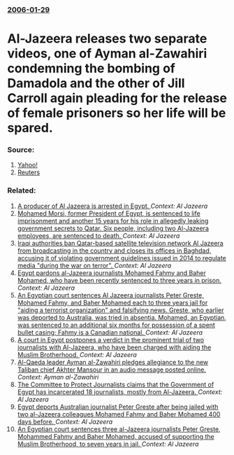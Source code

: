 ### [2006-01-29](/news/2006/01/29/index.md)

#  Al-Jazeera releases two separate videos, one of Ayman al-Zawahiri condemning the bombing of Damadola and the other of Jill Carroll again pleading for the release of female prisoners so her life will be spared. 




### Source:

1. [Yahoo!](http://news.yahoo.com/fc/world/osama_bin_laden_and_al_qaida)
2. [Reuters](http://news.yahoo.com/s/ap/20060130/ap_on_re_mi_ea/iraq_kidnapped_journalist)

### Related:

1. [A producer of Al Jazeera is arrested in Egypt. ](/news/2016/12/25/a-producer-of-al-jazeera-is-arrested-in-egypt.md) _Context: Al Jazeera_
2. [Mohamed Morsi, former President of Egypt, is sentenced to life imprisonment and another 15 years for his role in allegedly leaking government secrets to Qatar. Six people, including two Al-Jazeera employees, are sentenced to death.  ](/news/2016/06/18/mohamed-morsi-former-president-of-egypt-is-sentenced-to-life-imprisonment-and-another-15-years-for-his-role-in-allegedly-leaking-governmen.md) _Context: Al Jazeera_
3. [Iraqi authorities ban Qatar-based satellite television network Al Jazeera from broadcasting in the country and closes its offices in Baghdad, accusing it of violating government guidelines issued in 2014 to regulate media "during the war on terror". ](/news/2016/04/27/iraqi-authorities-ban-qatar-based-satellite-television-network-al-jazeera-from-broadcasting-in-the-country-and-closes-its-offices-in-baghdad.md) _Context: Al Jazeera_
4. [Egypt pardons al-Jazeera journalists Mohamed Fahmy and Baher Mohamed, who have been recently sentenced to three years in prison. ](/news/2015/09/23/egypt-pardons-al-jazeera-journalists-mohamed-fahmy-and-baher-mohamed-who-have-been-recently-sentenced-to-three-years-in-prison.md) _Context: Al Jazeera_
5. [An Egyptian court sentences Al Jazeera journalists Peter Greste, Mohamed Fahmy, and Baher Mohamed each to three years jail for "aiding a terrorist organization" and falsifying news. Greste, who earlier was deported to Australia, was tried in absentia. Mohamed, an Egyptian, was sentenced to an additional six months for possession of a spent bullet casing; Fahmy is a Canadian national. ](/news/2015/08/29/an-egyptian-court-sentences-al-jazeera-journalists-peter-greste-mohamed-fahmy-and-baher-mohamed-each-to-three-years-jail-for-aiding-a-ter.md) _Context: Al Jazeera_
6. [A court in Egypt postpones a verdict in the prominent trial of two journalists with Al-Jazeera, who have been charged with aiding the Muslim Brotherhood. ](/news/2015/08/2/a-court-in-egypt-postpones-a-verdict-in-the-prominent-trial-of-two-journalists-with-al-jazeera-who-have-been-charged-with-aiding-the-muslim.md) _Context: Al Jazeera_
7. [Al-Qaeda leader Ayman al-Zawahiri pledges allegiance to the new Taliban chief Akhter Mansour in an audio message posted online. ](/news/2015/08/13/al-qaeda-leader-ayman-al-zawahiri-pledges-allegiance-to-the-new-taliban-chief-akhter-mansour-in-an-audio-message-posted-online.md) _Context: Ayman al-Zawahiri_
8. [The Committee to Protect Journalists claims that the Government of Egypt has incarcerated 18 journalists, mostly from Al-Jazeera. ](/news/2015/06/25/the-committee-to-protect-journalists-claims-that-the-government-of-egypt-has-incarcerated-18-journalists-mostly-from-al-jazeera.md) _Context: Al Jazeera_
9. [Egypt deports Australian journalist Peter Greste after being jailed with two al-Jazeera colleagues Mohamed Fahmy and Baher Mohamed 400 days before. ](/news/2015/02/1/egypt-deports-australian-journalist-peter-greste-after-being-jailed-with-two-al-jazeera-colleagues-mohamed-fahmy-and-baher-mohamed-400-days.md) _Context: Al Jazeera_
10. [An Egyptian court sentences three al-Jazeera journalists Peter Greste, Mohammed Fahmy and Baher Mohamed, accused of supporting the Muslim Brotherhood, to seven years in jail. ](/news/2014/06/23/an-egyptian-court-sentences-three-al-jazeera-journalists-peter-greste-mohammed-fahmy-and-baher-mohamed-accused-of-supporting-the-muslim-br.md) _Context: Al Jazeera_
